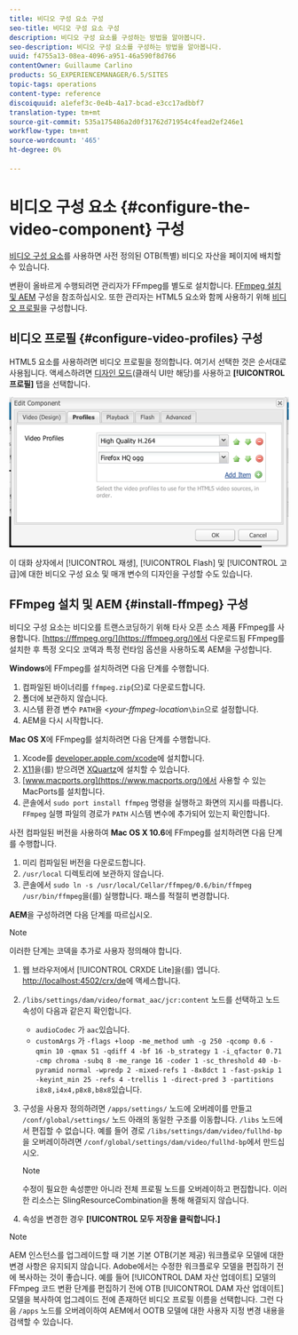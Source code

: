 ```yaml
---
title: 비디오 구성 요소 구성
seo-title: 비디오 구성 요소 구성
description: 비디오 구성 요소를 구성하는 방법을 알아봅니다.
seo-description: 비디오 구성 요소를 구성하는 방법을 알아봅니다.
uuid: f4755a13-08ea-4096-a951-46a590f8d766
contentOwner: Guillaume Carlino
products: SG_EXPERIENCEMANAGER/6.5/SITES
topic-tags: operations
content-type: reference
discoiquuid: a1efef3c-0e4b-4a17-bcad-e3cc17adbbf7
translation-type: tm+mt
source-git-commit: 535a175486a2d0f31762d71954c4fead2ef246e1
workflow-type: tm+mt
source-wordcount: '465'
ht-degree: 0%

---
```



# 비디오 구성 요소 {#configure-the-video-component} 구성

[비디오 구성 요소](/help/sites-authoring/default-components-foundation.md#video)를 사용하면 사전 정의된 OTB(특별) 비디오 자산을 페이지에 배치할 수 있습니다.

변환이 올바르게 수행되려면 관리자가 FFmpeg를 별도로 설치합니다. [FFmpeg 설치 및 AEM](#install-ffmpeg) 구성을 참조하십시오. 또한 관리자는 HTML5 요소와 함께 사용하기 위해 [비디오 프로필](#configure-video-profiles)을 구성합니다.

## 비디오 프로필 {#configure-video-profiles} 구성

HTML5 요소를 사용하려면 비디오 프로필을 정의합니다. 여기서 선택한 것은 순서대로 사용됩니다. 액세스하려면 [디자인 모드](/help/sites-authoring/default-components-designmode.md)(클래식 UI만 해당)를 사용하고 **[!UICONTROL 프로필]** 탭을 선택합니다.

![chlimage_1-317](assets/chlimage_1-317.png)

이 대화 상자에서 [!UICONTROL 재생], [!UICONTROL Flash] 및 [!UICONTROL 고급]에 대한 비디오 구성 요소 및 매개 변수의 디자인을 구성할 수도 있습니다.

## FFmpeg 설치 및 AEM {#install-ffmpeg} 구성

비디오 구성 요소는 비디오를 트랜스코딩하기 위해 타사 오픈 소스 제품 FFmpeg를 사용합니다. [https://ffmpeg.org/](https://ffmpeg.org/)에서 다운로드됨 FFmpeg를 설치한 후 특정 오디오 코덱과 특정 런타임 옵션을 사용하도록 AEM을 구성합니다.

**Windows**&#x200B;에 FFmpeg를 설치하려면 다음 단계를 수행합니다.

1. 컴파일된 바이너리를 `ffmpeg.zip`(으)로 다운로드합니다.
1. 폴더에 보관하지 않습니다.
1. 시스템 환경 변수 `PATH`을 &lt;*your-ffmpeg-location*`\bin`으로 설정합니다.
1. AEM을 다시 시작합니다.

**Mac OS X**&#x200B;에 FFmpeg를 설치하려면 다음 단계를 수행합니다.

1. Xcode를 [developer.apple.com/xcode](https://developer.apple.com/xcode/)에 설치합니다.
1. [X11](https://support.apple.com/en-us/HT201341)을(를) 받으려면 [XQuartz](https://www.xquartz.org)에 설치할 수 있습니다.
1. [www.macports.org](https://www.macports.org/)에서 사용할 수 있는 MacPorts를 설치합니다.
1. 콘솔에서 `sudo port install ffmpeg` 명령을 실행하고 화면의 지시를 따릅니다. `FFmpeg` 실행 파일의 경로가 `PATH` 시스템 변수에 추가되어 있는지 확인합니다.

사전 컴파일된 버전을 사용하여 **Mac OS X 10.6**&#x200B;에 FFmpeg를 설치하려면 다음 단계를 수행합니다.

1. 미리 컴파일된 버전을 다운로드합니다.
1. `/usr/local` 디렉토리에 보관하지 않습니다.
1. 콘솔에서 `sudo ln -s /usr/local/Cellar/ffmpeg/0.6/bin/ffmpeg /usr/bin/ffmpeg`을(를) 실행합니다. 패스를 적절히 변경합니다.

**AEM**&#x200B;을 구성하려면 다음 단계를 따르십시오.

>[!NOTE]
>
>이러한 단계는 코덱을 추가로 사용자 정의해야 합니다.

1. 웹 브라우저에서 [!UICONTROL CRXDE Lite]을(를) 엽니다. [http://localhost:4502/crx/de](http://localhost:4502/crx/de)에 액세스합니다.
2. `/libs/settings/dam/video/format_aac/jcr:content` 노드를 선택하고 노드 속성이 다음과 같은지 확인합니다.

   * `audioCodec` 가  `aac`있습니다.
   * `customArgs` 가  `-flags +loop -me_method umh -g 250 -qcomp 0.6 -qmin 10 -qmax 51 -qdiff 4 -bf 16 -b_strategy 1 -i_qfactor 0.71 -cmp chroma -subq 8 -me_range 16 -coder 1 -sc_threshold 40 -b-pyramid normal -wpredp 2 -mixed-refs 1 -8x8dct 1 -fast-pskip 1 -keyint_min 25 -refs 4 -trellis 1 -direct-pred 3 -partitions i8x8,i4x4,p8x8,b8x8`있습니다.

3. 구성을 사용자 정의하려면 `/apps/settings/` 노드에 오버레이를 만들고 `/conf/global/settings/` 노드 아래의 동일한 구조를 이동합니다. `/libs` 노드에서 편집할 수 없습니다. 예를 들어 경로 `/libs/settings/dam/video/fullhd-bp`을 오버레이하려면 `/conf/global/settings/dam/video/fullhd-bp`에서 만드십시오.

   >[!NOTE]
   >
   >수정이 필요한 속성뿐만 아니라 전체 프로필 노드를 오버레이하고 편집합니다. 이러한 리소스는 SlingResourceCombination을 통해 해결되지 않습니다.

4. 속성을 변경한 경우 **[!UICONTROL 모두 저장을 클릭합니다.]**

>[!NOTE]
>
>AEM 인스턴스를 업그레이드할 때 기본 기본 OTB(기본 제공) 워크플로우 모델에 대한 변경 사항은 유지되지 않습니다. Adobe에서는 수정한 워크플로우 모델을 편집하기 전에 복사하는 것이 좋습니다. 예를 들어 [!UICONTROL DAM 자산 업데이트] 모델의 FFmpeg 코드 변환 단계를 편집하기 전에 OTB [!UICONTROL DAM 자산 업데이트] 모델을 복사하여 업그레이드 전에 존재하던 비디오 프로필 이름을 선택합니다. 그런 다음 `/apps` 노드를 오버레이하여 AEM에서 OOTB 모델에 대한 사용자 지정 변경 내용을 검색할 수 있습니다.
